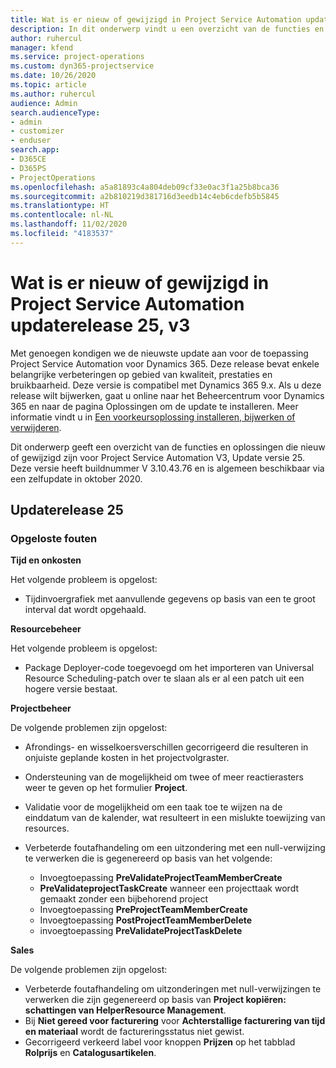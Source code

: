 ```yaml
---
title: Wat is er nieuw of gewijzigd in Project Service Automation updaterelease 25, v3
description: In dit onderwerp vindt u een overzicht van de functies en oplossingen die beschikbaar zijn voor Project Service Automation updaterelease 25, v3.
author: ruhercul
manager: kfend
ms.service: project-operations
ms.custom: dyn365-projectservice
ms.date: 10/26/2020
ms.topic: article
ms.author: ruhercul
audience: Admin
search.audienceType:
- admin
- customizer
- enduser
search.app:
- D365CE
- D365PS
- ProjectOperations
ms.openlocfilehash: a5a81893c4a804deb09cf33e0ac3f1a25b8bca36
ms.sourcegitcommit: a2b810219d381716d3eedb14c4eb6cdefb5b5845
ms.translationtype: HT
ms.contentlocale: nl-NL
ms.lasthandoff: 11/02/2020
ms.locfileid: "4183537"
---
```

# <a name="whats-new-or-changed-in-project-service-automation-update-release-25-v3"></a>Wat is er nieuw of gewijzigd in Project Service Automation updaterelease 25, v3

Met genoegen kondigen we de nieuwste update aan voor de toepassing Project Service Automation voor Dynamics 365. Deze release bevat enkele belangrijke verbeteringen op gebied van kwaliteit, prestaties en bruikbaarheid. Deze versie is compatibel met Dynamics 365 9.x. Als u deze release wilt bijwerken, gaat u online naar het Beheercentrum voor Dynamics 365 en naar de pagina Oplossingen om de update te installeren. Meer informatie vindt u in [Een voorkeursoplossing installeren, bijwerken of verwijderen](https://docs.microsoft.com/power-platform/admin/install-remove-preferred-solution).

Dit onderwerp geeft een overzicht van de functies en oplossingen die nieuw of gewijzigd zijn voor Project Service Automation V3, Update versie 25. Deze versie heeft buildnummer V 3.10.43.76 en is algemeen beschikbaar via een zelfupdate in oktober 2020.

## <a name="update-release-25"></a>Updaterelease 25

### <a name="bug-fixes"></a>Opgeloste fouten

**Tijd en onkosten**

Het volgende probleem is opgelost:

- Tijdinvoergrafiek met aanvullende gegevens op basis van een te groot interval dat wordt opgehaald.

**Resourcebeheer**

Het volgende probleem is opgelost:

- Package Deployer-code toegevoegd om het importeren van Universal Resource Scheduling-patch over te slaan als er al een patch uit een hogere versie bestaat.

**Projectbeheer**

De volgende problemen zijn opgelost:

- Afrondings- en wisselkoersverschillen gecorrigeerd die resulteren in onjuiste geplande kosten in het projectvolgraster.
- Ondersteuning van de mogelijkheid om twee of meer reactierasters weer te geven op het formulier **Project**.
- Validatie voor de mogelijkheid om een taak toe te wijzen na de einddatum van de kalender, wat resulteert in een mislukte toewijzing van resources.
- Verbeterde foutafhandeling om een uitzondering met een null-verwijzing te verwerken die is gegenereerd op basis van het volgende:

    - Invoegtoepassing **PreValidateProjectTeamMemberCreate**
    - **PreValidateprojectTaskCreate** wanneer een projecttaak wordt gemaakt zonder een bijbehorend project
    - Invoegtoepassing **PreProjectTeamMemberCreate**
    - Invoegtoepassing **PostProjectTeamMemberDelete**
    - invoegtoepassing **PreValidateProjectTaskDelete**

**Sales**

De volgende problemen zijn opgelost:

- Verbeterde foutafhandeling om uitzonderingen met null-verwijzingen te verwerken die zijn gegenereerd op basis van **Project kopiëren: schattingen van HelperResource Management**.
- Bij **Niet gereed voor facturering** voor **Achterstallige facturering van tijd en materiaal** wordt de factureringsstatus niet gewist.
- Gecorrigeerd verkeerd label voor knoppen **Prijzen** op het tabblad **Rolprijs** en **Catalogusartikelen**.
